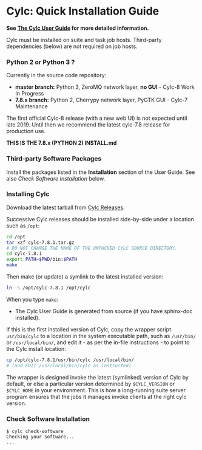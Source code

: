 # Cylc: Quick Installation Guide

**See [The Cylc User Guide](https://cylc.github.io/cylc/documentation.html) for
more detailed information.**

Cylc must be installed on suite and task job hosts. Third-party dependencies
(below) are not required on job hosts.

### Python 2 or Python 3 ?

Currently in the source code repository:
- **master branch:** Python 3, ZeroMQ network layer, **no GUI** - Cylc-8 Work In Progress
- **7.8.x branch:** Python 2, Cherrypy network layer, PyGTK GUI - Cylc-7 Maintenance

The first official Cylc-8 release (with a new web UI) is not expected until late 2019.
Until then we recommend the latest cylc-7.8 release for production use.

**THIS IS THE 7.8.x (PYTHON 2) INSTALL.md**

### Third-party Software Packages

Install the packages listed in the **Installation** section of the User Guide.
See also *Check Software Installation* below.

### Installing Cylc

Download the latest tarball from [Cylc
Releases](https://github.com/cylc/cylc/releases).

Successive Cylc releases should be installed side-by-side under a location
such as `/opt`:

```bash
cd /opt
tar xzf cylc-7.8.1.tar.gz
# DO NOT CHANGE THE NAME OF THE UNPACKED CYLC SOURCE DIRECTORY.
cd cylc-7.8.1
export PATH=$PWD/bin:$PATH
make
```

Then make (or update) a symlink to the latest installed version:
```bash
ln -s /opt/cylc-7.8.1 /opt/cylc
```

When you type `make`:
  * The Cylc User Guide is generated from source (if you have sphinx-doc installed).

If this is the first installed version of Cylc, copy the wrapper script
`usr/bin/cylc` to a location in the system executable path, such as
`/usr/bin/` or `/usr/local/bin/`, and edit it - as per the in-file
instructions - to point to the Cylc install location:

```bash
cp /opt/cylc-7.8.1/usr/bin/cylc /usr/local/bin/
# (and EDIT /usr/local/bin/cylc as instructed)
```

The wrapper is designed invoke the latest (symlinked) version of Cylc by
default, or else a particular version determined by `$CYLC_VERSION` or
`$CYLC_HOME` in your environment. This is how a long-running suite server
program ensures that the jobs it manages invoke clients at the right cylc
version.

### Check Software Installation

```
$ cylc check-software
Checking your software...
...
